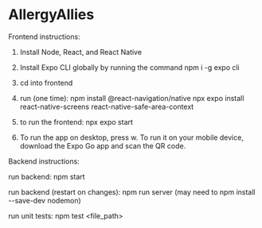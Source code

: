 # AllergyAllies

Frontend instructions:
1. Install Node, React, and React Native
2. Install Expo CLI globally by running the command npm i -g expo cli
3. cd into frontend
4. run (one time): 
        npm install @react-navigation/native
        npx expo install react-native-screens react-native-safe-area-context
5. to run the frontend:
        npx expo start

6. To run the app on desktop, press w. To run it on your mobile device, download the Expo Go app and scan the QR code.


Backend instructions:

run backend: npm start

run backend (restart on changes): npm run server (may need to npm install --save-dev nodemon)

run unit tests: npm test <file_path> 
